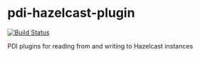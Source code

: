 pdi-hazelcast-plugin 
====================
[![Build Status](https://travis-ci.org/nadilas/pdi-hazelcast-plugin.svg?branch=master)](https://travis-ci.org/nadilas/pdi-hazelcast-plugin)

PDI plugins for reading from and writing to Hazelcast instances
